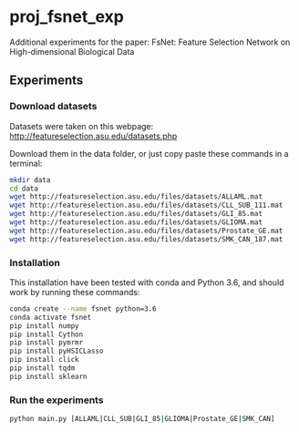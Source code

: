 # proj_fsnet_exp
Additional experiments for the paper: FsNet: Feature Selection Network on High-dimensional Biological Data


## Experiments
### Download datasets
Datasets were taken on this webpage: http://featureselection.asu.edu/datasets.php

Download them in the data folder, or just copy paste these commands in a terminal:

```bash
mkdir data
cd data
wget http://featureselection.asu.edu/files/datasets/ALLAML.mat
wget http://featureselection.asu.edu/files/datasets/CLL_SUB_111.mat
wget http://featureselection.asu.edu/files/datasets/GLI_85.mat
wget http://featureselection.asu.edu/files/datasets/GLIOMA.mat
wget http://featureselection.asu.edu/files/datasets/Prostate_GE.mat
wget http://featureselection.asu.edu/files/datasets/SMK_CAN_187.mat
```

### Installation
This installation have been tested with conda and Python 3.6, and should work by running these commands:  

```bash
conda create --name fsnet python=3.6
conda activate fsnet
pip install numpy
pip install Cython
pip install pymrmr
pip install pyHSICLasso
pip install click
pip install tqdm
pip install sklearn
```


### Run the experiments

```bash
python main.py [ALLAML|CLL_SUB|GLI_85|GLIOMA|Prostate_GE|SMK_CAN]
```
